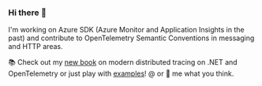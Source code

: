 
### Hi there :wave:

I'm working on Azure SDK (Azure Monitor and Application Insights in the past) and contribute to OpenTelemetry Semantic Conventions in messaging and HTTP areas. 

:books: Check out my [new book](https://a.co/d/2RJCjVS) on modern distributed tracing on .NET and OpenTelemetry or just play with [examples](https://github.com/PacktPublishing/Modern-Distributed-Tracing-in-.NET)! @ or :email: me what you think.
